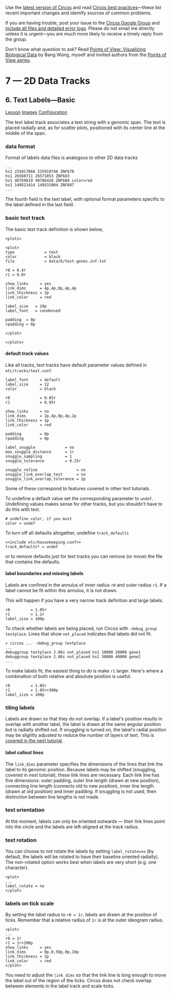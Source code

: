 Use the [latest version of Circos](/software/download/circos/) and read
[Circos best
practices](/documentation/tutorials/reference/best_practices/)—these list
recent important changes and identify sources of common problems.

If you are having trouble, post your issue to the [Circos Google
Group](https://groups.google.com/group/circos-data-visualization) and [include
all files and detailed error logs](/support/support/). Please do not email me
directly unless it is urgent—you are much more likely to receive a timely
reply from the group.

Don't know what question to ask? Read [Points of View: Visualizing Biological
Data](https://www.nature.com/nmeth/journal/v9/n12/full/nmeth.2258.html) by
Bang Wong, myself and invited authors from the [Points of View
series](https://mk.bcgsc.ca/pointsofview).

# 7 — 2D Data Tracks

## 6\. Text Labels—Basic

[Lesson](/documentation/tutorials/2d_tracks/text_1/lesson)
[Images](/documentation/tutorials/2d_tracks/text_1/images)
[Configuration](/documentation/tutorials/2d_tracks/text_1/configuration)

The text label track associates a text string with a genomic span. The text is
placed radially and, as for scatter plots, positioned with its center line at
the middle of the span.

### data format

Format of labels data files is analogous to other 2D data tracks

    
    
    ...
    hs1 225817866 225910748 ZNF678
    hs1 26560711 26571853 ZNF683
    hs1 40769819 40786426 ZNF684 color=red
    hs1 149521414 149531004 ZNF687
    ...
    

The fourth field is the text label, with optional format parameters specific
to the label defined in the last field.

### basic text track

The basic text track definition is shown below,

    
    
    <plots>
    
    <plot>
    type             = text
    color            = black
    file             = data/6/text.genes.znf.txt
    
    r0 = 0.4r
    r1 = 0.8r
    
    show_links     = yes
    link_dims      = 4p,4p,8p,4p,4p
    link_thickness = 2p
    link_color     = red
    
    label_size   = 24p
    label_font   = condensed
    
    padding  = 0p
    rpadding = 0p
    
    </plot>
    
    </plots>
    

#### default track values

Like all tracks, text tracks have default parameter values defined in
`etc/tracks/text.conf`.

    
    
    label_font     = default
    label_size     = 12
    color          = black
    
    r0             = 0.85r
    r1             = 0.95r
    
    show_links     = no
    link_dims      = 2p,4p,8p,4p,2p
    link_thickness = 1p
    link_color     = red
    
    padding        = 0p
    rpadding       = 0p
    
    label_snuggle             = no
    max_snuggle_distance      = 1r
    snuggle_sampling          = 1
    snuggle_tolerance         = 0.25r
    
    snuggle_refine                 = no
    snuggle_link_overlap_test      = no
    snuggle_link_overlap_tolerance = 2p
    

Some of these correspond to features covered in other text tutorials.

To undefine a default value set the corresponding parameter to `undef`.
Undefining values makes sense for other tracks, but you shouldn't have to do
this with text.

    
    
    # undefine color, if you must
    color = undef
    

To turn off all defaults altogether, undefine `track_defaults`

    
    
    <<include etc/housekeeping.conf>>
    track_defaults* = undef
    

or to remove defaults just for text tracks you can remove (or move) the file
that contains the defaults.

#### label boundaries and missing labels

Labels are confined in the annulus of inner radius `r0` and outer radius `r1`.
If a label cannot be fit within this annulus, it is not drawn.

This will happen if you have a very narrow track definition and large labels.

    
    
    r0         = 1.05r
    r1         = 1.1r
    label_size = 100p
    

To check whether labels are being placed, run Circos with `-debug_group
textplace`. Lines that show `not_placed` indicates that labels did not fit.

    
    
    > circos ... -debug_group textplace
    ...
    debuggroup textplace 2.06s not_placed hs1 10000 20000 gene1
    debuggroup textplace 2.06s not_placed hs1 30000 40000 gene2
    ...
    

To make labels fit, the easiest thing to do is make `r1` larger. Here's where
a combination of both relative and absolute position is useful.

    
    
    r0         = 1.05r
    r1         = 1.05r+300p 
    label_size = 100p
    

### tiling labels

Labels are drawn so that they do not overlap. If a label's position results in
overlap with another label, the label is drawn at the same angular position
but is radially shifted out. If snuggling is turned on, the label's radial
position may be slightly adjusted to reduce the number of layers of text. This
is [covered in the next tutorial](/documentation/tutorials/2d_tracks/text_2).

#### label callout lines

The `link_dims` parameter specifies the dimensions of the lines that link the
label to its genomic position. Because labels may be shifted (snuggling,
covered in next tutorial), these link lines are necessary. Each link line has
five dimensions: outer padding, outer line length (drawn at new position),
connecting line length (connects old to new position), inner line length
(drawn at old position) and inner padding. If snuggling is not used, then
distinction between line lengths is not made.

### text orientation

At the moment, labels can only be oriented outwards — their link lines point
into the circle and the labels are left-aligned at the track radius.

### text rotation

You can choose to not rotate the labels by setting `label_rotate=no` (by
default, the labels will be rotated to have their baseline oriented radially).
The non-rotated option works best when labels are very short (e.g. one
character).

    
    
    <plot>
    ...
    label_rotate = no
    </plot>
    

### labels on tick scale

By setting the label radius to `r0 = 1r`, labels are drawn at the position of
ticks. Remember that a relative radius of `1r` is at the outer ideogram
radius.

    
    
    <plot>
    ...
    r0 = 1r
    r1 = 1r+200p
    show_links     = yes
    link_dims      = 0p,0,50p,0p,10p
    link_thickness = 2p
    link_color     = red
    </plot>
    

You need to adjust the `link_dims` so that the link line is long enough to
move the label out of the region of the ticks. Circos does not check overlap
between elements in the label track and scale ticks.

